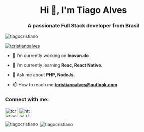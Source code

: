 <h1 align="center">Hi 👋, I'm Tiago Alves</h1>
<h3 align="center">A passionate Full Stack developer from Brasil</h3>

<p align="left"> <img src="https://komarev.com/ghpvc/?username=tiagocristiano&label=Profile%20views&color=0e75b6&style=flat" alt="tiagocristiano" /> </p>

<p align="left"> <a href="https://twitter.com/tcristianoalves" target="blank"><img src="https://img.shields.io/twitter/follow/tcristianoalves?logo=twitter&style=for-the-badge" alt="tcristianoalves" /></a> </p>

- 🔭 I’m currently working on **Inovan.do**

- 🌱 I’m currently learning **Reac, React Native.**

- 💬 Ask me about **PHP, NodeJs.**

- 📫 How to reach me **tcristianoalves@outlook.com**

<p align="left">
<h3 align="left">Connect with me:</h3>
<a href="https://twitter.com/tcristianoalves" target="blank"><img align="center" src="https://cdn.jsdelivr.net/npm/simple-icons@3.0.1/icons/twitter.svg" alt="tcristianoalves" height="30" width="40" /></a>
<a href="https://www.linkedin.com/in/tcristianoalves/" target="blank"><img align="center" src="https://cdn.jsdelivr.net/npm/simple-icons@3.0.1/icons/linkedin.svg" alt="https://www.linkedin.com/in/tcristianoalves/" height="30" width="40" /></a>
</p>


<p><img align="left" src="https://github-readme-stats.vercel.app/api/top-langs/?username=tiagocristiano&layout=compact" alt="tiagocristiano" /></p>

<p>&nbsp;<img align="center" src="https://github-readme-stats.vercel.app/api?username=tiagocristiano&show_icons=true" alt="tiagocristiano" /></p>
